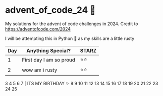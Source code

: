 # advent_of_code_24 🤶
My solutions for the advent of code challenges in 2024. Credit to https://adventofcode.com/2024

I will be attempting this in Python 🐍 as my skills are a little rusty

| Day | Anything Special? | STARZ
| ----------- | ----------- | ----------- |
1 | First day I am so proud | ⭐⭐
2 | wow am i rusty | ⭐⭐
3
4
5
6
7 | ITS MY BIRTHDAY ✨
8
9
10
11
12
13
14
15
16
17
18
19
20
21
22
23
24
25
